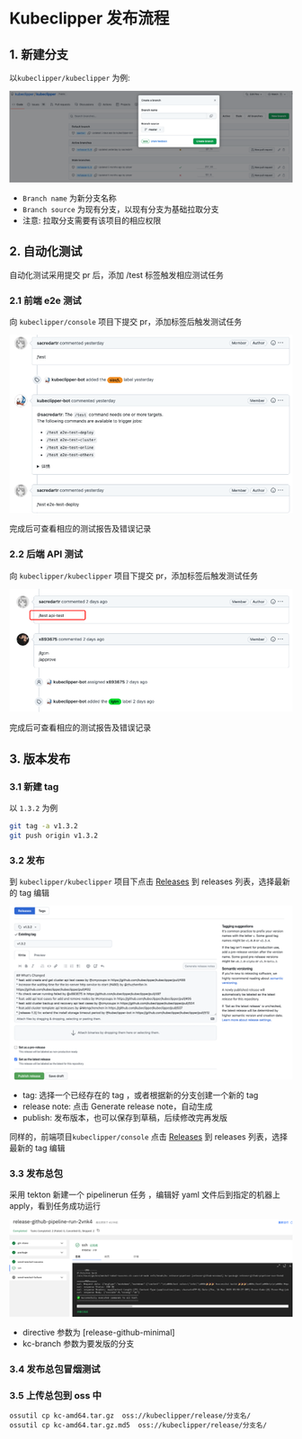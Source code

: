 # Kubeclipper 发布流程

## 1. 新建分支

以`kubeclipper/kubeclipper` 为例:

![create-branch](docs/img/branch.png)

*   `Branch name` 为新分支名称
*   `Branch source` 为现有分支，以现有分支为基础拉取分支
*   注意: 拉取分支需要有该项目的相应权限

## 2. 自动化测试

自动化测试采用提交 pr 后，添加 /test 标签触发相应测试任务

### 2.1 前端 e2e 测试

向 `kubeclipper/console` 项目下提交 pr，添加标签后触发测试任务

![e2e-test](docs/img/e2e-test.png)

完成后可查看相应的测试报告及错误记录

### 2.2 后端 API 测试

向 `kubeclipper/kubeclipper` 项目下提交 pr，添加标签后触发测试任务

![api-test](docs/img/api-test.png)

完成后可查看相应的测试报告及错误记录

## 3. 版本发布

### 3.1 新建 tag

以 `1.3.2` 为例

```bash
git tag -a v1.3.2
git push origin v1.3.2
``` 

### 3.2 发布

到 `kubeclipper/kubeclipper` 项目下点击 [Releases](https://github.com/kubeclipper/kubeclipper/releases) 到 releases 列表，选择最新的 tag 编辑

![release-note](docs/img/release-note.png)

*   tag: 选择一个已经存在的 tag ，或者根据新的分支创建一个新的 tag
*   release note: 点击 Generate release note，自动生成
*   publish: 发布版本，也可以保存到草稿，后续修改完再发版

同样的，前端项目`kubeclipper/console` 点击 [Releases](https://github.com/kubeclipper/console/releases) 到 releases 列表，选择最新的 tag 编辑

### 3.3 发布总包

采用 tekton 新建一个  pipelinerun 任务 ，编辑好 yaml 文件后到指定的机器上 apply，看到任务成功运行

![pipelinerun](docs/img/pipelinerun.png)

*   directive 参数为 [release-github-minimal]
*   kc-branch 参数为要发版的分支

### 3.4 发布总包冒烟测试

### 3.5 上传总包到 oss 中

  ```bash
  ossutil cp kc-amd64.tar.gz  oss://kubeclipper/release/分支名/
  ossutil cp kc-amd64.tar.gz.md5  oss://kubeclipper/release/分支名/
  ```
